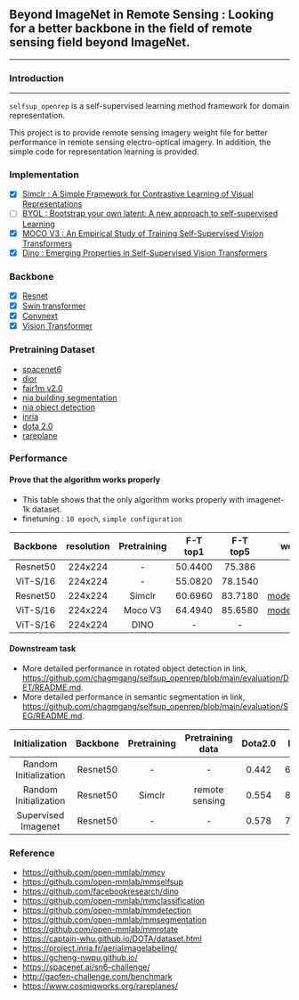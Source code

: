 ## Beyond ImageNet in Remote Sensing : Looking for a better backbone in the field of remote sensing field beyond ImageNet.
---

### Introduction
---
`selfsup_openrep` is a self-supervised learning method framework for domain representation.

This project is to provide remote sensing imagery weight file for better performance in remote sensing electro-optical imagery. In addition, the simple code for representation learning is provided.

### Implementation
- [x] [Simclr : A Simple Framework for Contrastive Learning of Visual Representations](https://arxiv.org/abs/2002.05709)
- [ ] [BYOL : Bootstrap your own latent: A new approach to self-supervised Learning](https://arxiv.org/abs/2006.07733)
- [x] [MOCO V3 : An Empirical Study of Training Self-Supervised Vision Transformers](https://arxiv.org/abs/2104.02057)
- [x] [Dino : Emerging Properties in Self-Supervised Vision Transformers](https://arxiv.org/abs/2104.14294)

### Backbone

* [x] [Resnet](https://arxiv.org/abs/1512.03385)
* [x] [Swin transformer](https://arxiv.org/abs/2103.14030)
* [x] [Convnext](https://arxiv.org/abs/2201.03545)
* [x] [Vision Transformer](https://arxiv.org/abs/2010.11929)

### Pretraining Dataset

* [spacenet6](https://spacenet.ai/sn6-challenge/)
* [dior](https://arxiv.org/abs/2110.01931)
* [fair1m v2.0](http://gaofen-challenge.com/benchmark)
* [nia building segmentation](https://github.com/SIAnalytics/buildingdetection2020)
* [nia object detection](https://github.com/SIAnalytics/roas)
* [inria](https://project.inria.fr/aerialimagelabeling/)
* [dota 2.0](https://captain-whu.github.io/DOTA/dataset.html)
* [rareplane](https://www.cosmiqworks.org/rareplanes/)

### Performance

#### Prove that the algorithm works properly
* This table shows that the only algorithm works properly with imagenet-1k dataset.
* finetuning : `10 epoch`, `simple configuration`

|      Backbone     | resolution | Pretraining | F-T top1  |   F-T top5  | weight |
|:------------:|:-----------:|:-----------:|:----------------:|:----------------:|:----------------:|
|  Resnet50     |  224x224 |    -      |         50.4400        |      75.386     | - |
|  ViT-S/16     |  224x224 |    -      |         55.0820        |      78.1540     | - |
|  Resnet50     |  224x224 |    Simclr      |         60.6960        |      83.7180     | [model](https://drive.google.com/file/d/15P7Ss_2Bhdbeb1jRGTxfHr5xaVLw-pbH/view?usp=sharing)/[config](https://drive.google.com/file/d/1SgKtAH6pa3sJlLM0rlyZ3eM_XvETM-an/view?usp=sharing) |
|  ViT-S/16     | 224x224 |     Moco V3      |         64.4940        |      85.6580     | [model](https://drive.google.com/file/d/1HBrTnz6BvNGcLhzzALdf-ljVB6QWiwrl/view?usp=sharing)/[config](https://drive.google.com/file/d/1CG3miiQVbP6o2Qx6w9rWQpN0sGwcSw5n/view?usp=sharing) |
|  ViT-S/16     |  224x224 |    DINO      |         -        |      -     | - |


#### Downstream task

* More detailed performance in rotated object detection in link, https://github.com/chagmgang/selfsup_openrep/blob/main/evaluation/DET/README.md.
* More detailed performance in semantic segmentation in link, https://github.com/chagmgang/selfsup_openrep/blob/main/evaluation/SEG/README.md.

|     Initialization    | Backbone | Pretraining | Pretraining data |  Dota2.0 |  Inria | weight |
|:---------------------:|:--------:|:-----------:|:----------------:|:--------:|:------:|:------:|
| Random Initialization | Resnet50 |      -      |         -        | 0.442    | 65.10  |    -   |
| Random Initialization | Resnet50 |    Simclr   |  remote sensing  | 0.554    | 88.23  |  [model](https://drive.google.com/file/d/18q47LNTfSbZ506-9ov9wbyTONns33ZuH/view?usp=sharing)/[log](https://drive.google.com/file/d/1OC6lPrwnhG0DKVnZmMpiMXX6gD2asYEr/view?usp=sharing)      |
| Supervised Imagenet   | Resnet50 |      -      |         -        | 0.578    | 77.43  |    -   |

### Reference
* https://github.com/open-mmlab/mmcv
* https://github.com/open-mmlab/mmselfsup
* https://github.com/facebookresearch/dino
* https://github.com/open-mmlab/mmclassification
* https://github.com/open-mmlab/mmdetection
* https://github.com/open-mmlab/mmsegmentation
* https://github.com/open-mmlab/mmrotate
* https://captain-whu.github.io/DOTA/dataset.html
* https://project.inria.fr/aerialimagelabeling/
* https://gcheng-nwpu.github.io/
* https://spacenet.ai/sn6-challenge/
* http://gaofen-challenge.com/benchmark
* https://www.cosmiqworks.org/rareplanes/

